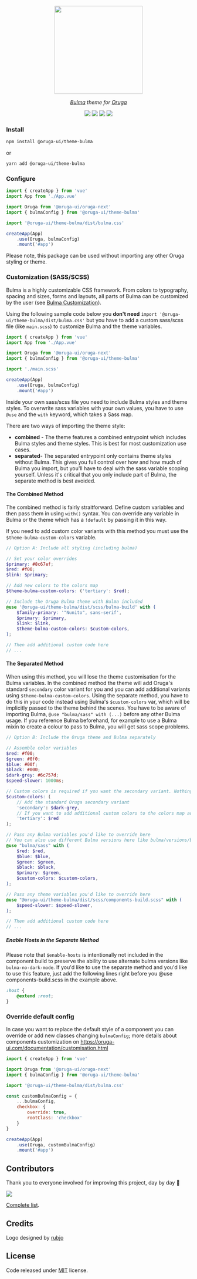 <p align="center">
    <img width="240" src="https://raw.githubusercontent.com/oruga-ui/theme-bulma/master/public/logo.svg" />
</p>

<p align="center">
  <i><a href="https://bulma.io" target="_blank">Bulma</a> theme for <a href="https://oruga-ui.com" target="_blank">Oruga</a></i>
</p>

<p align="center">
    <a href="https://www.npmjs.com/package/@oruga-ui/theme-bulma"><img src="https://img.shields.io/npm/v/@oruga-ui/theme-bulma.svg?logo=npm" /><a>
    <a href="https://www.npmjs.com/package/@oruga-ui/theme-bulma"><img src="https://img.shields.io/npm/dt/@oruga-ui/theme-bulma.svg" /></a>
    <a href="https://discord.gg/RuKuBYN"><img src="https://img.shields.io/badge/chat-on%20discord-7289DA.svg?logo=discord" /></a>
    <a href="https://ko-fi.com/mlmoravek"><img src="https://img.shields.io/badge/ko--fi-donate-%23FF5E5B?style=flat&logo=ko-fi&logoColor=white" /></a>
</p>

### Install

```sh
npm install @oruga-ui/theme-bulma
```

or

```sh
yarn add @oruga-ui/theme-bulma
```

### Configure

```js
import { createApp } from 'vue'
import App from './App.vue'

import Oruga from '@oruga-ui/oruga-next'
import { bulmaConfig } from '@oruga-ui/theme-bulma'

import '@oruga-ui/theme-bulma/dist/bulma.css'

createApp(App)
    .use(Oruga, bulmaConfig)
    .mount('#app')
```

Please note, this package can be used without importing any other Oruga styling or theme.


### Customization (SASS/SCSS)

Bulma is a highly customizable CSS framework. From colors to typography, spacing and sizes, forms and layouts, all parts of Bulma can be customized by the user (see [Bulma Customization](https://bulma.io/documentation/customize/concepts/)).

Using the following sample code below you **don't need** `import '@oruga-ui/theme-bulma/dist/bulma.css'` but you have to add a custom sass/scss file (like `main.scss`) to customize Bulma and the theme variables.

```js
import { createApp } from 'vue'
import App from './App.vue'

import Oruga from '@oruga-ui/oruga-next'
import { bulmaConfig } from '@oruga-ui/theme-bulma'

import './main.scss'

createApp(App)
    .use(Oruga, bulmaConfig)
    .mount('#app')
```

Inside your own sass/scss file you need to include Bulma styles and theme styles. To overwrite sass variables with your own values, you have to use `@use` and the `with` keyword, which takes a Sass map.

There are two ways of importing the theme style:
- **combined** - The theme features a combined entrypoint which includes Bulma styles and theme styles. This is best for most customization use cases. 
- **separated**- The separated entrypoint only contains theme styles without Bulma. This gives you full control over how and how much of Bulma you import, but you'll have to deal with the sass variable scoping yourself. Unless it's critical that you only include part of Bulma, the separate method is best avoided.

#### The Combined Method

The combined method is fairly straitforward. Define custom variables and then pass them in using `with()` syntax. You can override any variable in Bulma or the theme which has a `!default` by passing it in this way. 

If you need to add custom color variants with this method you must use the `$theme-bulma-custom-colors` variable.

```scss
// Option A: Include all styling (including bulma)

// Set your color overrides
$primary: #8c67ef;
$red: #f00;
$link: $primary;

// Add new colors to the colors map
$theme-bulma-custom-colors: ('tertiary': $red);

// Include the Oruga Bulma theme with Bulma included
@use '@oruga-ui/theme-bulma/dist/scss/bulma-build' with (
    $family-primary: '"Nunito", sans-serif',
    $primary: $primary,
    $link: $link,
    $theme-bulma-custom-colors: $custom-colors,
);

// Then add additional custom code here
// ...
```

#### The Separated Method
When using this method, you will lose the theme customisation for the Bulma variables.
In the combined method the theme will add Oruga's standard `secondary` color variant for you and you can add additional variants using `$theme-bulma-custom-colors`. Using the separate method, you have to do this in your code instead using Bulma's `$custom-colors` var, which will be implicitly passed to the theme behind the scenes. 
You have to be aware of importing Bulma, `@use "bulma/sass" with (...)` before any other Bulma usage. If you reference Bulma beforehand, for example to use a Bulma mixin to create a colour to pass to Bulma, you will get sass scope problems.

```scss
// Option B: Include the Oruga theme and Bulma separately

// Assemble color variables
$red: #f00;
$green: #0f0;
$blue: #00f;
$black: #000;
$dark-grey: #6c757d;
$speed-slower: 1000ms;

// Custom colors is required if you want the secondary variant. Nothing will break if you omit it though.
$custom-colors: (
    // Add the standard Oruga secondary variant
    'secondary': $dark-grey,
    // If you want to add additional custom colors to the colors map add them here
    'tertiary': $red
);

// Pass any Bulma variables you'd like to override here
// You can also use different Bulma versions here like bulma/versions/bulma-no-dark-mode
@use "bulma/sass" with (
    $red: $red,
    $blue: $blue,
    $green: $green,
    $black: $black,
    $primary: $green,
    $custom-colors: $custom-colors,
);

// Pass any theme variables you'd like to override here
@use "@oruga-ui/theme-bulma/dist/scss/components-build.scss" with (
    $speed-slower: $speed-slower,
);

// Then add additional custom code here
// ...
```

##### Enable Hosts in the Separate Method

Please note that `$enable-hosts` is intentionally not included in the component build to preserve the ability to use alternate bulma versions like `bulma-no-dark-mode`. If you'd like to use the separate method and you'd like to use this feature, just add the following lines right before you @use components-build.scss in the example above.

```scss
:host {
    @extend :root;
}
```

### Override default config

In case you want to replace the default style of a component you can override or add new classes changing ``bulmaConfig``; more details about components customization on https://oruga-ui.com/documentation/customisation.html

```js
import { createApp } from 'vue'

import Oruga from '@oruga-ui/oruga-next'
import { bulmaConfig } from '@oruga-ui/theme-bulma'

import '@oruga-ui/theme-bulma/dist/bulma.css'

const customBulmaConfig = {
    ...bulmaConfig,
    checkbox: {
        override: true,
        rootClass: 'checkbox'
    }
}

createApp(App)
    .use(Oruga, customBulmaConfig)
    .mount('#app')
```


## Contributors
Thank you to everyone involved for improving this project, day by day 💚

<a href="https://github.com/oruga-ui/theme-bulma">
  <img
  src="https://contrib.rocks/image?repo=oruga-ui/theme-bulma"
  />
</a>

[Complete list](CONTRIBUTORS.md).

## Credits

Logo designed by [rubjo](https://github.com/rubjo)

## License

Code released under [MIT](https://github.com/oruga-ui/theme-bulma/blob/master/LICENSE) license.
